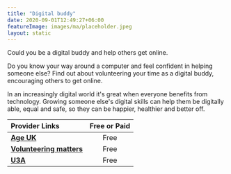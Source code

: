 ```yaml
---
title: "Digital buddy"
date: 2020-09-01T12:49:27+06:00
featureImage: images/ma/placeholder.jpeg
layout: static
---
```


Could you be a digital buddy and help others get online.

Do you know your way around a computer and feel confident in helping someone else? Find out about volunteering your time as a digital buddy, encouraging others to get online.

In an increasingly digital world it's great when everyone benefits from technology. Growing someone else's digital skills can help them be digitally able, equal and safe, so they can be happier, healthier and better off.

| Provider Links      | Free or Paid  |  
| :-----------          | :--------------:      |  
| [**Age UK**](https://www.ageuk.org.uk/get-involved/volunteer/become-an-age-uk-digital-buddy/) | Free | 
| [**Volunteering matters**](https://volunteeringmatters.org.uk/pillars/older-people/) | Free | 
| [**U3A**](https://www.u3a.org.uk/index.php) | Free | 
  

<br/><br/>






